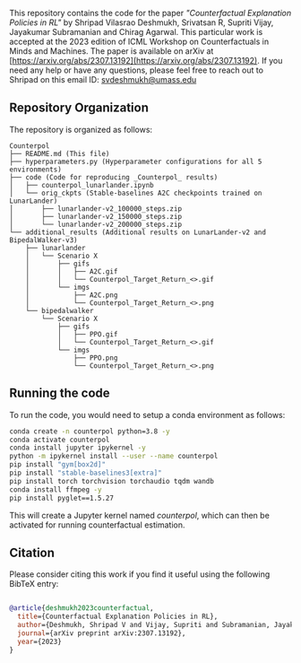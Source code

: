 This repository contains the code for the paper _"Counterfactual Explanation Policies in RL"_ by Shripad Vilasrao Deshmukh, Srivatsan R, Supriti Vijay, Jayakumar Subramanian and Chirag Agarwal. This particular work is accepted at the 2023 edition of ICML Workshop on Counterfactuals in Minds and Machines. The paper is available on arXiv at [https://arxiv.org/abs/2307.13192](https://arxiv.org/abs/2307.13192). If you need any help or have any questions, please feel free to reach out to Shripad on this email ID: svdeshmukh@umass.edu

## Repository Organization
The repository is organized as follows:
```
Counterpol
├── README.md (This file)
├── hyperparameters.py (Hyperparameter configurations for all 5 environments)
├── code (Code for reproducing _Counterpol_ results)
│   ├── counterpol_lunarlander.ipynb
│   └── orig_ckpts (Stable-baselines A2C checkpoints trained on LunarLander)
│       ├── lunarlander-v2_100000_steps.zip
│       ├── lunarlander-v2_150000_steps.zip
│       └── lunarlander-v2_200000_steps.zip
└── additional_results (Additional results on LunarLander-v2 and BipedalWalker-v3)
	├── lunarlander
	│   └── Scenario X
	│       ├── gifs
	│       │   ├── A2C.gif
	│       │   └── Counterpol_Target_Return_<>.gif
	│       └── imgs
	│           ├── A2C.png
	│           └── Counterpol_Target_Return_<>.png
	└── bipedalwalker
		└── Scenario X
			├── gifs
			│   ├── PPO.gif
			│   └── Counterpol_Target_Return_<>.gif
			└── imgs
				├── PPO.png
				└── Counterpol_Target_Return_<>.png
```

## Running the code
To run the code, you would need to setup a conda environment as follows:

```sh
conda create -n counterpol python=3.8 -y
conda activate counterpol
conda install jupyter ipykernel -y
python -m ipykernel install --user --name counterpol
pip install "gym[box2d]"
pip install "stable-baselines3[extra]"
pip install torch torchvision torchaudio tqdm wandb
conda install ffmpeg -y
pip install pyglet==1.5.27
```

This will create a Jupyter kernel named _counterpol_, which can then be activated for running counterfactual estimation.

## Citation
Please consider citing this work if you find it useful using the following BibTeX entry:

```bibtex

@article{deshmukh2023counterfactual,
  title={Counterfactual Explanation Policies in RL},
  author={Deshmukh, Shripad V and Vijay, Supriti and Subramanian, Jayakumar and Agarwal, Chirag and others},
  journal={arXiv preprint arXiv:2307.13192},
  year={2023}
}
```